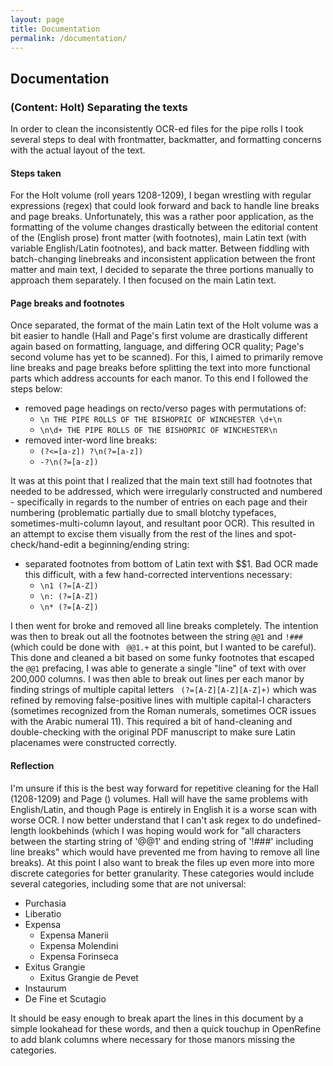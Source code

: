 ```yaml
---
layout: page
title: Documentation
permalink: /documentation/
---
```


## Documentation

### (Content: Holt) Separating the texts
In order to clean the inconsistently OCR-ed files for the pipe rolls I took several steps to deal with frontmatter, backmatter, and formatting concerns with the actual layout of the text.

#### Steps taken
For the Holt volume (roll years 1208-1209), I began wrestling with regular expressions (regex) that could look forward and back to handle line breaks and page breaks. Unfortunately, this was a rather poor application, as the formatting of the volume changes drastically between the editorial content of the (English prose) front matter (with footnotes), main Latin text (with variable English/Latin footnotes), and back matter. Between fiddling with batch-changing linebreaks and inconsistent application between the front matter and main text, I decided to separate the three portions manually to approach them separately. I then focused on the main Latin text.

#### Page breaks and footnotes
Once separated, the format of the main Latin text of the Holt volume was a bit easier to handle (Hall and Page's first volume are drastically different again based on formatting, language, and differing OCR quality; Page's second volume has yet to be scanned). For this, I aimed to primarily remove line breaks and page breaks before splitting the text into more functional parts which address accounts for each manor. To this end I followed the steps below:

- removed page headings on recto/verso pages with permutations of:
	- `\n THE PIPE ROLLS OF THE BISHOPRIC OF WINCHESTER \d+\n`
	- `\n\d+ THE PIPE ROLLS OF THE BISHOPRIC OF WINCHESTER\n` 
- removed inter-word line breaks:
	- `(?<=[a-z]) ?\n(?=[a-z])`
	- `-?\n(?=[a-z])`

It was at this point that I realized that the main text still had footnotes that needed to be addressed, which were irregularly constructed and numbered - specifically in regards to the number of entries on each page and their numbering (problematic partially due to small blotchy typefaces, sometimes-multi-column layout, and resultant poor OCR). This resulted in an attempt to excise them visually from the rest of the lines and spot-check/hand-edit a beginning/ending string:

- separated footnotes from bottom of Latin text with $$1. Bad OCR made this difficult, with a few hand-corrected interventions necessary:
	- `\n1 (?=[A-Z])`
	- `\n: (?=[A-Z])`
	- `\n* (?=[A-Z])`

I then went for broke and removed all line breaks completely. The intention was then to break out all the footnotes between the string `@@1` and `!###` (which could be done with ` @@1.+` at this point, but I wanted to be careful). This done and cleaned a bit based on some funky footnotes that escaped the `@@1` prefacing, I was able to generate a single "line" of text with over 200,000 columns. I was then able to break out lines per each manor by finding strings of multiple capital letters ` (?=[A-Z][A-Z][A-Z]+)` which was refined by removing false-positive lines with multiple capital-I characters (sometimes recognized from the Roman numerals, sometimes OCR issues with the Arabic numeral 11). This required a bit of hand-cleaning and double-checking with the original PDF manuscript to make sure Latin placenames were constructed correctly.

#### Reflection
I'm unsure if this is the best way forward for repetitive cleaning for the Hall (1208-1209) and Page () volumes. Hall will have the same problems with English/Latin, and though Page is entirely in English it is a worse scan with worse OCR. I now better understand that I can't ask regex to do undefined-length lookbehinds (which I was hoping would work for "all characters between the starting string of '@@1' and ending string of '!###' including line breaks" which would have prevented me from having to remove all line breaks). At this point I also want to break the files up even more into more discrete categories for better granularity. These categories would include several categories, including some that are not universal:
- Purchasia
- Liberatio
- Expensa
	- Expensa Manerii
	- Expensa Molendini
	- Expensa Forinseca
- Exitus Grangie
	- Exitus Grangie de Pevet
- Instaurum
- De Fine et Scutagio

It should be easy enough to break apart the lines in this document by a simple lookahead for these words, and then a quick touchup in OpenRefine to add blank columns where necessary for those manors missing the categories.

